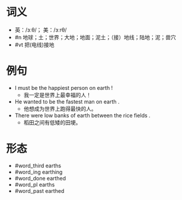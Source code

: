 # 词义
- 英：/ɜːθ/； 美：/ɜːrθ/
- #n 地球；土；世界；大地；地面；泥土；（接）地线；陆地；泥；兽穴
- #vt 把(电线)接地
# 例句
- I must be the happiest person on earth !
	- 我一定是世界上最幸福的人！
- He wanted to be the fastest man on earth .
	- 他想成为世界上跑得最快的人。
- There were low banks of earth between the rice fields .
	- 稻田之间有低矮的田埂。
# 形态
- #word_third earths
- #word_ing earthing
- #word_done earthed
- #word_pl earths
- #word_past earthed
